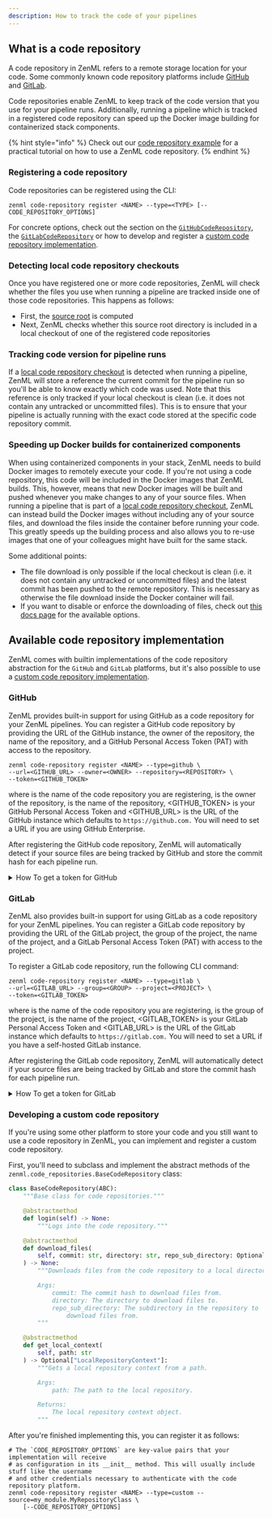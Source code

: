 ```yaml
---
description: How to track the code of your pipelines
---
```


## What is a code repository

A code repository in ZenML refers to a remote storage location for your code.
Some commonly known code repository platforms include [GitHub](https://github.com/)
and [GitLab](https://gitlab.com/).

Code repositories enable ZenML to keep track of the code version that you use for your
pipeline runs. Additionally, running a pipeline which is tracked in a registered code
repository can speed up the Docker image building for containerized stack components.

{% hint style="info" %}
Check out our
[code repository example](https://github.com/zenml-io/zenml/tree/main/examples/code_repository)
for a practical tutorial on how to use a ZenML code repository.
{% endhint %}

### Registering a code repository

Code repositories can be registered using the CLI:
```shell
zenml code-repository register <NAME> --type=<TYPE> [--CODE_REPOSITORY_OPTIONS]
```

For concrete options, check out the section on the [`GitHubCodeRepository`](#github),
the [`GitLabCodeRepository`](#gitlab) or how to develop and register a
[custom code repository implementation](#developing-a-custom-code-repository).

### Detecting local code repository checkouts

Once you have registered one or more code repositories, ZenML will check whether the files
you use when running a pipeline are tracked inside one of those code repositories. This happens
as follows:
* First, the [source root](../../reference/glossary.md#source-root) is computed
* Next, ZenML checks whether this source root directory is included in a local checkout of one
of the registered code repositories

### Tracking code version for pipeline runs

If a [local code repository checkout](#detecting-local-code-repository-checkouts) is detected
when running a pipeline, ZenML will store a reference the current commit for the pipeline run
so you'll be able to know exactly which code was used. Note that this reference is only tracked
if your local checkout is clean (i.e. it does not contain any untracked or uncommitted files).
This is to ensure that your pipeline is actually running with the exact code stored at the specific
code repository commit.

### Speeding up Docker builds for containerized components

When using containerized components in your stack, ZenML needs to build Docker images to
remotely execute your code. If you're not using a code repository, this code will be included
in the Docker images that ZenML builds. This, however, means that new Docker images will be built and
pushed whenever you make changes to any of your source files. When running a pipeline that is
part of a [local code repository checkout](#detecting-local-code-repository-checkouts), ZenML
can instead build the Docker images without including any of your source files, and download
the files inside the container before running your code. This greatly speeds up the building
process and also allows you to re-use images that one of your colleagues might have built for
the same stack.

Some additional points:
- The file download is only possible if the local checkout is clean (i.e. it does
not contain any untracked or uncommitted files) and the latest commit has been pushed to
the remote repository. This is necessary as otherwise the file download inside the Docker
container will fail.
- If you want to disable or enforce the downloading of files, check out
[this docs page](./containerization.md#handling-source-files) for the available options.

## Available code repository implementation

ZenML comes with builtin implementations of the code repository abstraction for the
`GitHub` and `GitLab` platforms, but it's also possible to use a 
[custom code repository implementation](#developing-a-custom-code-repository).

### GitHub

ZenML provides built-in support for using GitHub as a code repository for your
ZenML pipelines. You can register a GitHub code repository by providing the URL
of the GitHub instance, the owner of the repository, the name of the repository,
and a GitHub Personal Access Token (PAT) with access to the repository.

```shell
zenml code-repository register <NAME> --type=github \
--url=<GITHUB_URL> --owner=<OWNER> --repository=<REPOSITORY> \
--token=<GITHUB_TOKEN>
```

where <NAME> is the name of the code repository you are registering, <OWNER> is
the owner of the repository, <REPOSITORY> is the name of the repository, 
<GITHUB_TOKEN> is your GitHub Personal Access Token and <GITHUB_URL> is the URL
of the GitHub instance which defaults to `https://github.com.` You will need to
set a URL if you are using GitHub Enterprise.

After registering the GitHub code repository, ZenML will automatically detect
if your source files are being tracked by GitHub and store the commit hash for
each pipeline run.

<details>

<summary>How To get a token for GitHub</summary>

1. Go to your GitHub account settings and click on "Developer settings".
2. Select "Personal access tokens" and click on "Generate new token".
3. Give your token a name and select the scopes that you need (e.g. `repo`, `admin:repo_hook`, `user`).
4. Click on "Generate token" and copy the token to a safe place.

</details>

### GitLab

ZenML also provides built-in support for using GitLab as a code repository for
your ZenML pipelines. You can register a GitLab code repository by providing the
URL of the GitLab project, the group of the project, the name of the project,
and a GitLab Personal Access Token (PAT) with access to the project.

To register a GitLab code repository, run the following CLI command:

```shell
zenml code-repository register <NAME> --type=gitlab \
--url=<GITLAB_URL> --group=<GROUP> --project=<PROJECT> \
--token=<GITLAB_TOKEN>
```

where <NAME> is the name of the code repository you are registering, <GROUP> is
the group of the project, <PROJECT> is the name of the project, <GITLAB_TOKEN>
is your GitLab Personal Access Token and <GITLAB_URL> is the URL of the GitLab
instance which defaults to `https://gitlab.com.` You will need to set a URL if
you have a self-hosted GitLab instance.

After registering the GitLab code repository, ZenML will automatically detect
if your source files are being tracked by GitLab and store the commit hash for
each pipeline run.

<details>

<summary>How To get a token for GitLab</summary>

1. Go to your GitLab account settings and click on "Access Tokens".
2. Select the scopes that you need (e.g. `read_repository`, `write_repository`).
3. Click on "Create personal access token" and copy the token to a safe place.

</details>

### Developing a custom code repository

If you're using some other platform to store your code and you still want to use
a code repository in ZenML, you can implement and register a custom code repository.

First, you'll need to subclass and implement the abstract methods of the
`zenml.code_repositories.BaseCodeRepository` class:

```python
class BaseCodeRepository(ABC):
    """Base class for code repositories."""

    @abstractmethod
    def login(self) -> None:
        """Logs into the code repository."""

    @abstractmethod
    def download_files(
        self, commit: str, directory: str, repo_sub_directory: Optional[str]
    ) -> None:
        """Downloads files from the code repository to a local directory.

        Args:
            commit: The commit hash to download files from.
            directory: The directory to download files to.
            repo_sub_directory: The subdirectory in the repository to
                download files from.
        """

    @abstractmethod
    def get_local_context(
        self, path: str
    ) -> Optional["LocalRepositoryContext"]:
        """Gets a local repository context from a path.

        Args:
            path: The path to the local repository.

        Returns:
            The local repository context object.
        """
```

After you're finished implementing this, you can register it as follows:
```shell
# The `CODE_REPOSITORY_OPTIONS` are key-value pairs that your implementation will receive
# as configuration in its __init__ method. This will usually include stuff like the username
# and other credentials necessary to authenticate with the code repository platform.
zenml code-repository register <NAME> --type=custom --source=my_module.MyRepositoryClass \
    [--CODE_REPOSITORY_OPTIONS]
```